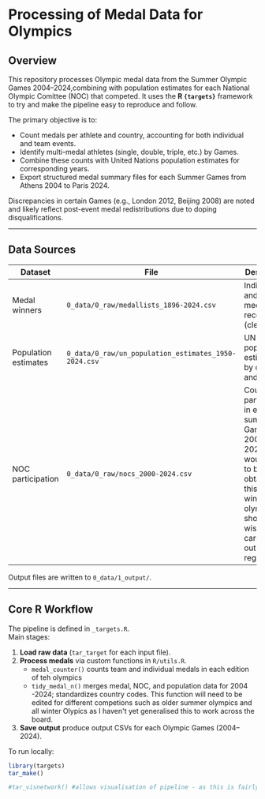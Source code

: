 # Processing of Medal Data for Olympics 

## Overview
This repository processes Olympic medal data from the Summer Olympic Games 2004–2024,combining with population estimates for each National Olympic Comittee (NOC) that competed. It uses the **R `{targets}`** framework to try and make the pipeline easy to reproduce and follow.  

The primary objective is to:
- Count medals per athlete and country, accounting for both individual and team events.  
- Identify multi-medal athletes (single, double, triple, etc.) by Games.  
- Combine these counts with United Nations population estimates for corresponding years.  
- Export structured medal summary files for each Summer Games from Athens 2004 to Paris 2024.

Discrepancies in certain Games (e.g., London 2012, Beijing 2008) are noted and likely reflect post-event medal redistributions due to doping disqualifications.

---

## Data Sources
| Dataset | File | Description |
|----------|------|--------------|
| Medal winners | `0_data/0_raw/medallists_1896-2024.csv` | Individual and team medal records (cleaned). |
| Population estimates | `0_data/0_raw/un_population_estimates_1950-2024.csv` | UN total population estimates by country and year. |
| NOC participation | `0_data/0_raw/nocs_2000-2024.csv` | Countries participating in each summer Games from 2000 - 2024. (Data would need to be obtained for this for winter olympics should one wish to carry this out in that regard)|

Output files are written to `0_data/1_output/`.

---

## Core R Workflow
The pipeline is defined in `_targets.R`.  
Main stages:

1. **Load raw data** (`tar_target` for each input file).  
2. **Process medals** via custom functions in `R/utils.R`.  
   - `medal_counter()` counts team and individual medals in each edition of teh olympics 
   - `tidy_medal_n()` merges medal, NOC, and population data for 2004 -2024; standardizes country codes. This function will need to be edited for different competions such as older summer olympics and all winter Olypics as I haven't yet generalised this to work across the board. 
4. **Save output** produce output CSVs for each Olympic Games (2004–2024).

To run locally:
```r
library(targets)
tar_make()

#tar_visnetwork() #allows visualisation of pipeline - as this is fairly straightforward here probably not necessary
```